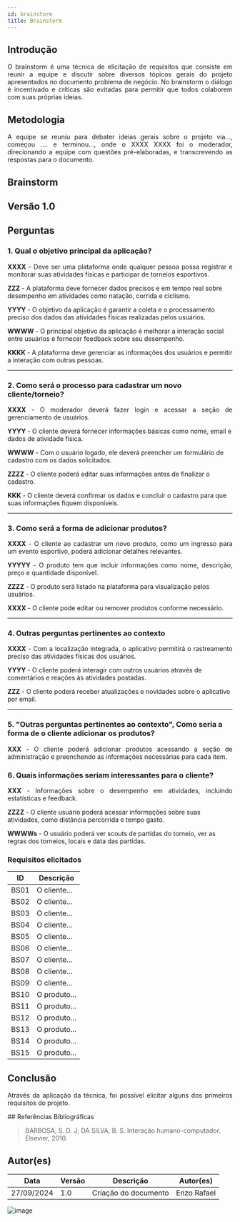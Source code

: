 ```yaml
---
id: brainstorm
title: Brainstorm
---
```

 
## Introdução
<p align = "justify">
O brainstorm é uma técnica de elicitação de requisitos que consiste em reunir a equipe e discutir sobre diversos tópicos gerais do projeto apresentados no documento problema de negócio. No brainstorm o diálogo é incentivado e críticas são evitadas para permitir que todos colaborem com suas próprias ideias.
</p>
 
## Metodologia
<p align = "justify">
A equipe se reuniu para debater ideias gerais sobre o projeto via..., começou .... e terminou..., onde o XXXX XXXX foi o moderador, direcionando a equipe com questões pré-elaboradas, e transcrevendo as respostas para o documento.
</p>
 
## Brainstorm
 
## Versão 1.0
 
## Perguntas

### 1. Qual o objetivo principal da aplicação?

<p align="justify">
<b>XXXX</b> - Deve ser uma plataforma onde qualquer pessoa possa registrar e monitorar suas atividades físicas e participar de torneios esportivos.
</p>

<b>ZZZ</b> - A plataforma deve fornecer dados precisos e em tempo real sobre desempenho em atividades como natação, corrida e ciclismo.

<b>YYYY</b> - O objetivo da aplicação é garantir a coleta e o processamento preciso dos dados das atividades físicas realizadas pelos usuários.

<b>WWWW</b> - O principal objetivo da aplicação é melhorar a interação social entre usuários e fornecer feedback sobre seu desempenho.

<b>KKKK</b> - A plataforma deve gerenciar as informações dos usuários e permitir a interação com outras pessoas.

---

### 2. Como será o processo para cadastrar um novo cliente/torneio?

<p align="justify">
<b>XXXX</b> - O moderador deverá fazer login e acessar a seção de gerenciamento de usuários.
</p>

<b>YYYY</b> - O cliente deverá fornecer informações básicas como nome, email e dados de atividade física.

<b>WWWW</b> - Com o usuário logado, ele deverá preencher um formulário de cadastro com os dados solicitados.

<b>ZZZZ</b> - O cliente poderá editar suas informações antes de finalizar o cadastro.

<b>KKK</b> - O cliente deverá confirmar os dados e concluir o cadastro para que suas informações fiquem disponíveis.

---

### 3. Como será a forma de adicionar produtos?

<p align="justify">
<b>XXXX</b> - O cliente ao cadastrar um novo produto, como um ingresso para um evento esportivo, poderá adicionar detalhes relevantes.
</p>

<p align="justify">
<b>YYYYY</b> - O produto tem que incluir informações como nome, descrição, preço e quantidade disponível.
</p>

<b>ZZZZ</b> - O produto será listado na plataforma para visualização pelos usuários.

<b>XXXX</b> - O cliente pode editar ou remover produtos conforme necessário.

---

### 4. Outras perguntas pertinentes ao contexto

<p align="justify">
<b>XXXX</b> - Com a localização integrada, o aplicativo permitirá o rastreamento preciso das atividades físicas dos usuários.
 
<b>YYYY</b> - O cliente poderá interagir com outros usuários através de comentários e reações às atividades postadas.
 
<b>ZZZ</b> - O cliente poderá receber atualizações e novidades sobre o aplicativo por email.
</p>

---

### 5. "Outras perguntas pertinentes ao contexto", Como seria a forma de o cliente adicionar os produtos?

<p align="justify">
<b>XXX</b> - O cliente poderá adicionar produtos acessando a seção de administração e preenchendo as informações necessárias para cada item.
</p>

### 6. Quais informações seriam interessantes para o cliente?

<p align="justify">
   <b>XXX</b> - Informações sobre o desempenho em atividades, incluindo estatísticas e feedback.
   
   <b>ZZZZ</b> - O cliente usuário poderá acessar informações sobre suas atividades, como distância percorrida e tempo gasto.

   <b>WWWWs</b> - O usuário poderá ver scouts de partidas do torneio, ver as regras dos torneios, locais e data das partidas.
</p>
 
### Requisitos elicitados
 
|ID|Descrição|
|----|-------------|
|BS01| O cliente...|
|BS02| O cliente...|
|BS03| O cliente...|
|BS04| O cliente...|
|BS05| O cliente...|
|BS06| O cliente...|
|BS07| O cliente...|
|BS08| O cliente...|
|BS09| O cliente...|
|BS10| O produto...|
|BS11| O produto...|
|BS12| O produto...|
|BS13| O produto...|
|BS14| O produto...|
|BS15| O produto...|
 
## Conclusão
<p align = "justify">
Através da aplicação da técnica, foi possível elicitar alguns dos primeiros requisitos do projeto.
</p>
## Referências Bibliográficas
 
> BARBOSA, S. D. J; DA SILVA, B. S. Interação humano-computador. Elsevier, 2010.
 
 
## Autor(es)
| Data | Versão | Descrição | Autor(es) |
| -- | -- | -- | -- |
| 27/09/2024 | 1.0 | Criação do documento | Enzo Rafael |

![image](https://github.com/user-attachments/assets/31c24ef9-92a3-4756-ad92-a2fc57590743)


